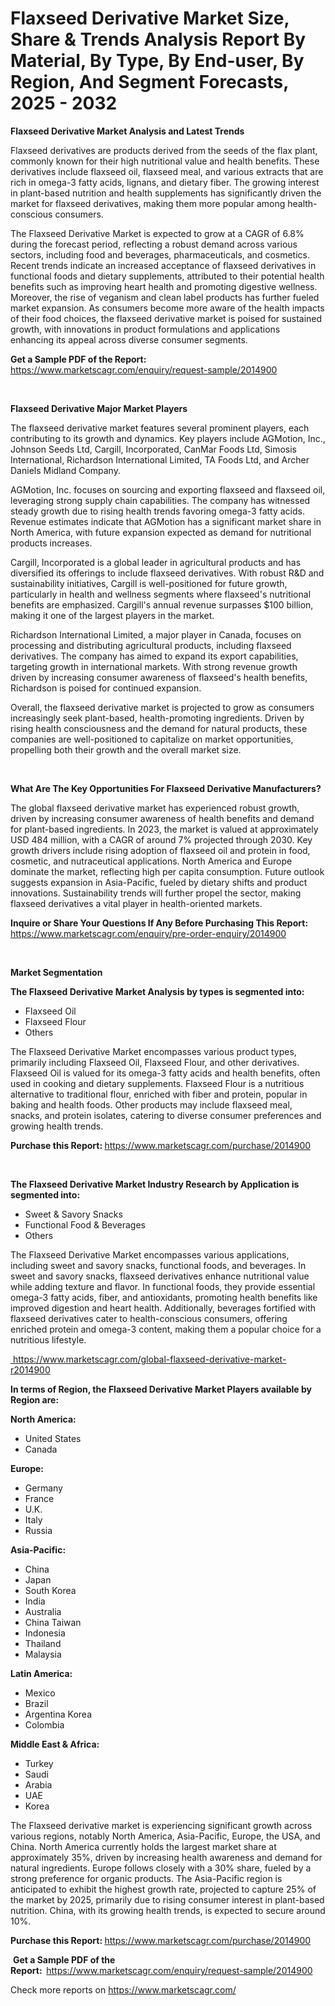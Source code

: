 <p><h1>Flaxseed Derivative Market Size, Share & Trends Analysis Report By Material, By Type, By End-user, By Region, And Segment Forecasts, 2025 - 2032</h1></p><p><strong>Flaxseed Derivative Market Analysis and Latest Trends</strong></p>
<p><p>Flaxseed derivatives are products derived from the seeds of the flax plant, commonly known for their high nutritional value and health benefits. These derivatives include flaxseed oil, flaxseed meal, and various extracts that are rich in omega-3 fatty acids, lignans, and dietary fiber. The growing interest in plant-based nutrition and health supplements has significantly driven the market for flaxseed derivatives, making them more popular among health-conscious consumers.</p><p>The Flaxseed Derivative Market is expected to grow at a CAGR of 6.8% during the forecast period, reflecting a robust demand across various sectors, including food and beverages, pharmaceuticals, and cosmetics. Recent trends indicate an increased acceptance of flaxseed derivatives in functional foods and dietary supplements, attributed to their potential health benefits such as improving heart health and promoting digestive wellness. Moreover, the rise of veganism and clean label products has further fueled market expansion. As consumers become more aware of the health impacts of their food choices, the flaxseed derivative market is poised for sustained growth, with innovations in product formulations and applications enhancing its appeal across diverse consumer segments.</p></p>
<p><strong>Get a Sample PDF of the Report:&nbsp;</strong> <a href="https://www.marketscagr.com/enquiry/request-sample/2014900?utm_campaign=2468&utm_medium=2&utm_source=Github&utm_content=ia&utm_term=29032025&utm_id=flaxseed-derivative">https://www.marketscagr.com/enquiry/request-sample/2014900</a></p>
<p>&nbsp;</p>
<p><strong>Flaxseed Derivative Major Market Players</strong></p>
<p><p>The flaxseed derivative market features several prominent players, each contributing to its growth and dynamics. Key players include AGMotion, Inc., Johnson Seeds Ltd, Cargill, Incorporated, CanMar Foods Ltd, Simosis International, Richardson International Limited, TA Foods Ltd, and Archer Daniels Midland Company.</p><p>AGMotion, Inc. focuses on sourcing and exporting flaxseed and flaxseed oil, leveraging strong supply chain capabilities. The company has witnessed steady growth due to rising health trends favoring omega-3 fatty acids. Revenue estimates indicate that AGMotion has a significant market share in North America, with future expansion expected as demand for nutritional products increases.</p><p>Cargill, Incorporated is a global leader in agricultural products and has diversified its offerings to include flaxseed derivatives. With robust R&D and sustainability initiatives, Cargill is well-positioned for future growth, particularly in health and wellness segments where flaxseed's nutritional benefits are emphasized. Cargill's annual revenue surpasses $100 billion, making it one of the largest players in the market.</p><p>Richardson International Limited, a major player in Canada, focuses on processing and distributing agricultural products, including flaxseed derivatives. The company has aimed to expand its export capabilities, targeting growth in international markets. With strong revenue growth driven by increasing consumer awareness of flaxseed's health benefits, Richardson is poised for continued expansion.</p><p>Overall, the flaxseed derivative market is projected to grow as consumers increasingly seek plant-based, health-promoting ingredients. Driven by rising health consciousness and the demand for natural products, these companies are well-positioned to capitalize on market opportunities, propelling both their growth and the overall market size.</p></p>
<p>&nbsp;</p>
<p><strong>What Are The Key Opportunities For Flaxseed Derivative Manufacturers?</strong></p>
<p><p>The global flaxseed derivative market has experienced robust growth, driven by increasing consumer awareness of health benefits and demand for plant-based ingredients. In 2023, the market is valued at approximately USD 484 million, with a CAGR of around 7% projected through 2030. Key growth drivers include rising adoption of flaxseed oil and protein in food, cosmetic, and nutraceutical applications. North America and Europe dominate the market, reflecting high per capita consumption. Future outlook suggests expansion in Asia-Pacific, fueled by dietary shifts and product innovations. Sustainability trends will further propel the sector, making flaxseed derivatives a vital player in health-oriented markets.</p></p>
<p><strong>Inquire or Share Your Questions If Any Before Purchasing This Report:</strong> <a href="https://www.marketscagr.com/enquiry/pre-order-enquiry/2014900?utm_campaign=2468&utm_medium=2&utm_source=Github&utm_content=ia&utm_term=29032025&utm_id=flaxseed-derivative">https://www.marketscagr.com/enquiry/pre-order-enquiry/2014900</a></p>
<p>&nbsp;</p>
<p><strong>Market Segmentation</strong></p>
<p><strong>The Flaxseed Derivative Market Analysis by types is segmented into:</strong></p>
<p><ul><li>Flaxseed Oil</li><li>Flaxseed Flour</li><li>Others</li></ul></p>
<p><p>The Flaxseed Derivative Market encompasses various product types, primarily including Flaxseed Oil, Flaxseed Flour, and other derivatives. Flaxseed Oil is valued for its omega-3 fatty acids and health benefits, often used in cooking and dietary supplements. Flaxseed Flour is a nutritious alternative to traditional flour, enriched with fiber and protein, popular in baking and health foods. Other products may include flaxseed meal, snacks, and protein isolates, catering to diverse consumer preferences and growing health trends.</p></p>
<p><strong>Purchase this Report:&nbsp;</strong><a href="https://www.marketscagr.com/purchase/2014900?utm_campaign=2468&utm_medium=2&utm_source=Github&utm_content=ia&utm_term=29032025&utm_id=flaxseed-derivative">https://www.marketscagr.com/purchase/2014900</a></p>
<p>&nbsp;</p>
<p><strong>The Flaxseed Derivative Market Industry Research by Application is segmented into:</strong></p>
<p><ul><li>Sweet & Savory Snacks</li><li>Functional Food & Beverages</li><li>Others</li></ul></p>
<p><p>The Flaxseed Derivative Market encompasses various applications, including sweet and savory snacks, functional foods, and beverages. In sweet and savory snacks, flaxseed derivatives enhance nutritional value while adding texture and flavor. In functional foods, they provide essential omega-3 fatty acids, fiber, and antioxidants, promoting health benefits like improved digestion and heart health. Additionally, beverages fortified with flaxseed derivatives cater to health-conscious consumers, offering enriched protein and omega-3 content, making them a popular choice for a nutritious lifestyle.</p></p>
<p><a href="https://www.marketscagr.com/global-flaxseed-derivative-market-r2014900?utm_campaign=2468&utm_medium=2&utm_source=Github&utm_content=ia&utm_term=29032025&utm_id=flaxseed-derivative">&nbsp;https://www.marketscagr.com/global-flaxseed-derivative-market-r2014900</a></p>
<p><strong>In terms of Region, the Flaxseed Derivative Market Players available by Region are:</strong></p>
<p>
    <p> <strong> North America: </strong>
        <ul>
            <li>United States</li>
            <li>Canada</li>
        </ul>
        </p> 
    <p> <strong> Europe: </strong>
        <ul>
            <li>Germany</li>
            <li>France</li>
            <li>U.K.</li>
            <li>Italy</li>
            <li>Russia</li>
        </ul>
        </p> 
    <p> <strong> Asia-Pacific: </strong>
        <ul>
            <li>China</li>
            <li>Japan</li>
            <li>South Korea</li>
            <li>India</li>
            <li>Australia</li>
            <li>China Taiwan</li>
            <li>Indonesia</li>
            <li>Thailand</li>
            <li>Malaysia</li>
        </ul>
        </p> 
    <p> <strong> Latin America: </strong>
        <ul>
            <li>Mexico</li>
            <li>Brazil</li>
            <li>Argentina Korea</li>
            <li>Colombia</li>
        </ul>
        </p> 
    <p> <strong> Middle East & Africa: </strong>
        <ul>
            <li>Turkey</li>
            <li>Saudi</li>
            <li>Arabia</li>
            <li>UAE</li>
            <li>Korea</li>
        </ul>
    </p>
    </p>
<p><p>The Flaxseed derivative market is experiencing significant growth across various regions, notably North America, Asia-Pacific, Europe, the USA, and China. North America currently holds the largest market share at approximately 35%, driven by increasing health awareness and demand for natural ingredients. Europe follows closely with a 30% share, fueled by a strong preference for organic products. The Asia-Pacific region is anticipated to exhibit the highest growth rate, projected to capture 25% of the market by 2025, primarily due to rising consumer interest in plant-based nutrition. China, with its growing health trends, is expected to secure around 10%.</p></p>
<p><strong>Purchase this Report: </strong><a href="https://www.marketscagr.com/purchase/2014900?utm_campaign=2468&utm_medium=2&utm_source=Github&utm_content=ia&utm_term=29032025&utm_id=flaxseed-derivative">https://www.marketscagr.com/purchase/2014900</a></p>
<p>&nbsp;<strong>Get a Sample PDF of the Report:&nbsp;&nbsp;</strong><a href="https://www.marketscagr.com/enquiry/request-sample/2014900?utm_campaign=2468&utm_medium=2&utm_source=Github&utm_content=ia&utm_term=29032025&utm_id=flaxseed-derivative">https://www.marketscagr.com/enquiry/request-sample/2014900</a></p>
<p><strong></strong></p>
<p>Check more reports on <a href="https://www.marketscagr.com/?utm_campaign=2468&utm_medium=2&utm_source=Github&utm_content=ia&utm_term=29032025&utm_id=flaxseed-derivative">https://www.marketscagr.com/</a></p>